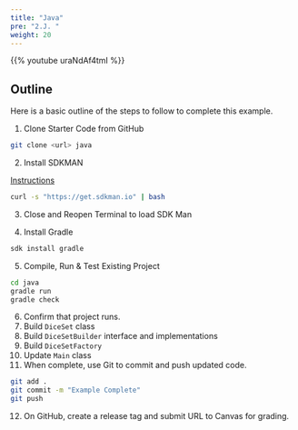 ```yaml
---
title: "Java"
pre: "2.J. "
weight: 20
---
```


{{% youtube uraNdAf4tmI %}}

## Outline

Here is a basic outline of the steps to follow to complete this example.

1. Clone Starter Code from GitHub

```bash
git clone <url> java
```

2. Install SDKMAN

[Instructions](https://sdkman.io/install)

```bash
curl -s "https://get.sdkman.io" | bash
```

3. Close and Reopen Terminal to load SDK Man

4. Install Gradle

```bash
sdk install gradle
```

5. Compile, Run & Test Existing Project

```bash
cd java
gradle run
gradle check
```

6. Confirm that project runs. 
7. Build `DiceSet` class
8. Build `DiceSetBuilder` interface and implementations
9. Build `DiceSetFactory`
10. Update `Main` class
11. When complete, use Git to commit and push updated code. 

```bash
git add .
git commit -m "Example Complete"
git push
```

12. On GitHub, create a release tag and submit URL to Canvas for grading. 